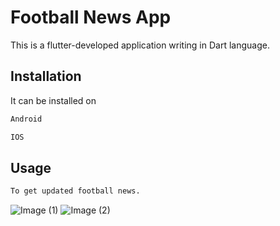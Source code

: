 # Football News App

This is a flutter-developed application writing in Dart language.

## Installation

It can be installed on

```bash
Android
```
```bash
IOS
```

## Usage

```python
To get updated football news.
```
![Image (1)](https://user-images.githubusercontent.com/74013982/211174774-3cbe42a3-7f5a-4d56-b23e-3e1333a5e55a.png)
![Image (2)](https://user-images.githubusercontent.com/74013982/211174782-aa77001e-346e-49d4-9a69-19375a9860ab.png)

